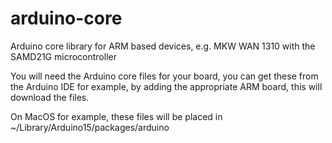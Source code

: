 # arduino-core
Arduino core library for ARM based devices, e.g. MKW WAN 1310 with the SAMD21G microcontroller

You will need the Arduino core files for your board, you can get these from the Arduino IDE for example, by adding the appropriate ARM board, this will download the files.

On MacOS for example, these files will be placed in ~/Library/Arduino15/packages/arduino
